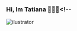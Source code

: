 ### Hi, Im Tatiana 👩🏻‍💻<!--


![ilustrator](https://user-images.githubusercontent.com/62758577/94380244-2875aa00-010b-11eb-90dd-0c953f1300cd.jpg)



